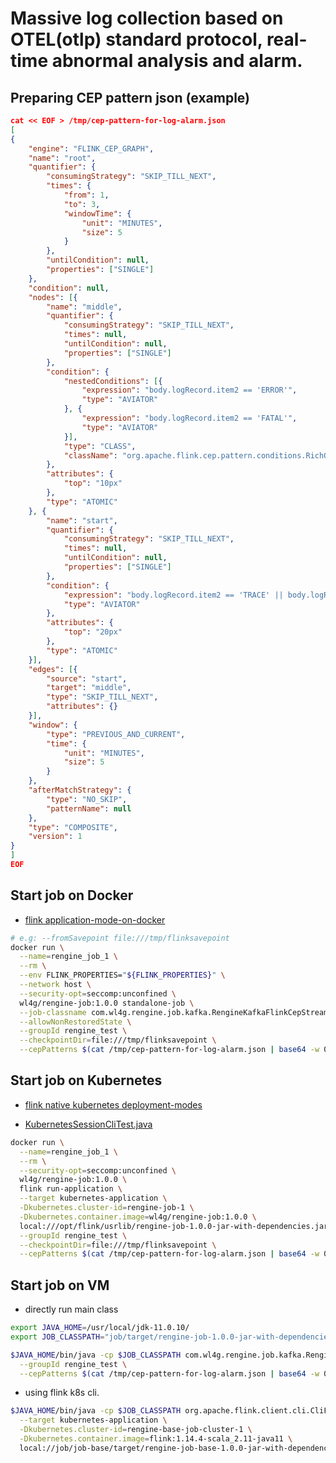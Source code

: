 # Massive log collection based on OTEL(otlp) standard protocol, real-time abnormal analysis and alarm.

## Preparing CEP pattern json (example)

```json
cat << EOF > /tmp/cep-pattern-for-log-alarm.json
[
{
    "engine": "FLINK_CEP_GRAPH",
    "name": "root",
    "quantifier": {
        "consumingStrategy": "SKIP_TILL_NEXT",
        "times": {
            "from": 1,
            "to": 3,
            "windowTime": {
                "unit": "MINUTES",
                "size": 5
            }
        },
        "untilCondition": null,
        "properties": ["SINGLE"]
    },
    "condition": null,
    "nodes": [{
        "name": "middle",
        "quantifier": {
            "consumingStrategy": "SKIP_TILL_NEXT",
            "times": null,
            "untilCondition": null,
            "properties": ["SINGLE"]
        },
        "condition": {
            "nestedConditions": [{
                "expression": "body.logRecord.item2 == 'ERROR'",
                "type": "AVIATOR"
            }, {
                "expression": "body.logRecord.item2 == 'FATAL'",
                "type": "AVIATOR"
            }],
            "type": "CLASS",
            "className": "org.apache.flink.cep.pattern.conditions.RichOrCondition"
        },
        "attributes": {
            "top": "10px"
        },
        "type": "ATOMIC"
    }, {
        "name": "start",
        "quantifier": {
            "consumingStrategy": "SKIP_TILL_NEXT",
            "times": null,
            "untilCondition": null,
            "properties": ["SINGLE"]
        },
        "condition": {
            "expression": "body.logRecord.item2 == 'TRACE' || body.logRecord.item2 == 'DEBUG' || body.logRecord.item2 == 'INFO' || body.logRecord.item2 == 'WARN'",
            "type": "AVIATOR"
        },
        "attributes": {
            "top": "20px"
        },
        "type": "ATOMIC"
    }],
    "edges": [{
        "source": "start",
        "target": "middle",
        "type": "SKIP_TILL_NEXT",
        "attributes": {}
    }],
    "window": {
        "type": "PREVIOUS_AND_CURRENT",
        "time": {
            "unit": "MINUTES",
            "size": 5
        }
    },
    "afterMatchStrategy": {
        "type": "NO_SKIP",
        "patternName": null
    },
    "type": "COMPOSITE",
    "version": 1
}
]
EOF
```

## Start job on Docker

- [flink application-mode-on-docker](https://nightlies.apache.org/flink/flink-docs-release-1.14/zh/docs/deployment/resource-providers/standalone/docker/#application-mode-on-docker)

```bash
# e.g: --fromSavepoint file:///tmp/flinksavepoint
docker run \
  --name=rengine_job_1 \
  --rm \
  --env FLINK_PROPERTIES="${FLINK_PROPERTIES}" \
  --network host \
  --security-opt=seccomp:unconfined \
  wl4g/rengine-job:1.0.0 standalone-job \
  --job-classname com.wl4g.rengine.job.kafka.RengineKafkaFlinkCepStreaming \
  --allowNonRestoredState \
  --groupId rengine_test \
  --checkpointDir=file:///tmp/flinksavepoint \
  --cepPatterns $(cat /tmp/cep-pattern-for-log-alarm.json | base64 -w 0)
```

## Start job on Kubernetes

- [flink native kubernetes deployment-modes](https://nightlies.apache.org/flink/flink-docs-release-1.14/zh/docs/deployment/resource-providers/native_kubernetes/#deployment-modes)

- [KubernetesSessionCliTest.java](https://github1s.com/apache/flink/blob/release-1.14/flink-kubernetes/src/test/java/org/apache/flink/kubernetes/cli/KubernetesSessionCliTest.java)

```bash
docker run \
  --name=rengine_job_1 \
  --rm \
  --security-opt=seccomp:unconfined \
  wl4g/rengine-job:1.0.0 \
  flink run-application \
  --target kubernetes-application \
  -Dkubernetes.cluster-id=rengine-job-1 \
  -Dkubernetes.container.image=wl4g/rengine-job:1.0.0 \
  local:///opt/flink/usrlib/rengine-job-1.0.0-jar-with-dependencies.jar \
  --groupId rengine_test \
  --checkpointDir=file:///tmp/flinksavepoint \
  --cepPatterns $(cat /tmp/cep-pattern-for-log-alarm.json | base64 -w 0)
```

## Start job on VM

- directly run main class

```bash
export JAVA_HOME=/usr/local/jdk-11.0.10/
export JOB_CLASSPATH="job/target/rengine-job-1.0.0-jar-with-dependencies.jar"

$JAVA_HOME/bin/java -cp $JOB_CLASSPATH com.wl4g.rengine.job.kafka.RengineKafkaFlinkCepStreaming \
  --groupId rengine_test \
  --cepPatterns $(cat /tmp/cep-pattern-for-log-alarm.json | base64 -w 0)
```

- using flink k8s cli.

```bash
$JAVA_HOME/bin/java -cp $JOB_CLASSPATH org.apache.flink.client.cli.CliFrontend run-application \
  --target kubernetes-application \
  -Dkubernetes.cluster-id=rengine-base-job-cluster-1 \
  -Dkubernetes.container.image=flink:1.14.4-scala_2.11-java11 \
  local://job/job-base/target/rengine-job-base-1.0.0-jar-with-dependencies.jar
```

